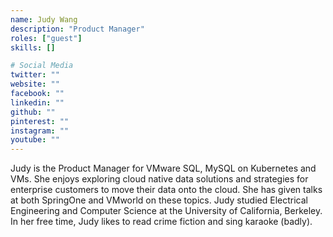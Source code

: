 ```yaml
---
name: Judy Wang
description: "Product Manager"
roles: ["guest"]
skills: []

# Social Media
twitter: ""
website: ""
facebook: ""
linkedin: ""
github: ""
pinterest: ""
instagram: ""
youtube: ""
---
```


Judy is the Product Manager for VMware SQL, MySQL on Kubernetes and VMs. She enjoys exploring cloud native data solutions and strategies for enterprise customers to move their data onto the cloud. She has given talks at both SpringOne and VMworld on these topics. Judy studied Electrical Engineering and Computer Science at the University of California, Berkeley. In her free time, Judy likes to read crime fiction and sing karaoke (badly).

<!--more-->
